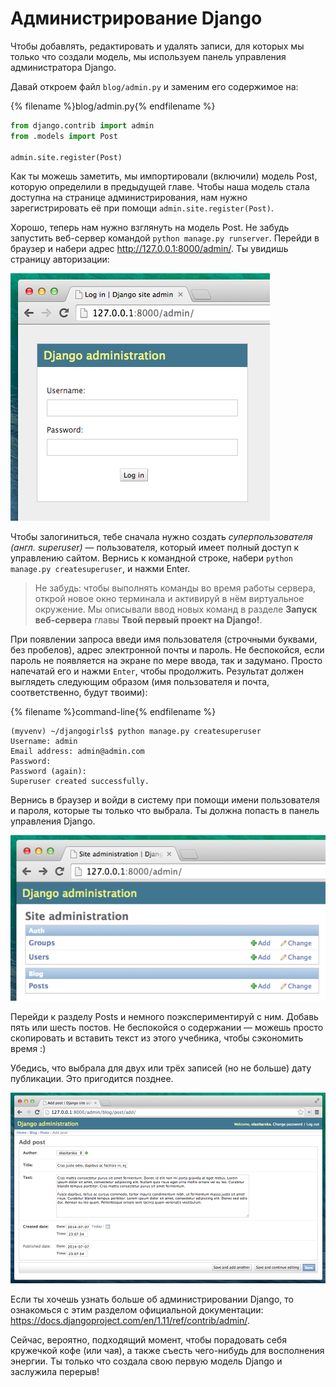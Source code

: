 # Администрирование Django

Чтобы добавлять, редактировать и удалять записи, для которых мы только что создали модель, мы используем панель управления администратора Django.

Давай откроем файл `blog/admin.py` и заменим его содержимое на:

{% filename %}blog/admin.py{% endfilename %}
```python
from django.contrib import admin
from .models import Post

admin.site.register(Post)
```

Как ты можешь заметить, мы импортировали (включили) модель Post, которую определили в предыдущей главе. Чтобы наша модель стала доступна на странице администрирования, нам нужно зарегистрировать её при помощи `admin.site.register(Post)`.

Хорошо, теперь нам нужно взглянуть на модель Post. Не забудь запустить веб-сервер командой `python manage.py runserver`. Перейди в браузер и набери адрес http://127.0.0.1:8000/admin/. Ты увидишь страницу авторизации:

![Страница авторизации][1]

 [1]: images/login_page2.png

Чтобы залогиниться, тебе сначала нужно создать *суперпользователя (англ. superuser)* — пользователя, который имеет полный доступ к управлению сайтом. Вернись к командной строке, набери `python manage.py createsuperuser`, и нажми Enter.

> Не забудь: чтобы выполнять команды во время работы сервера, открой новое окно терминала и активируй в нём виртуальное окружение. Мы описывали ввод новых команд в разделе <b>Запуск веб-сервера</b> главы <b>Твой первый проект на Django!</b>.

При появлении запроса введи имя пользователя (строчными буквами, без пробелов), адрес электронной почты и пароль. Не беспокойся, если пароль не появляется на экране по мере ввода, так и задумано. Просто напечатай его и нажми `Enter`, чтобы продолжить. Результат должен выглядеть следующим образом (имя пользователя и почта, соответственно, будут твоими):

{% filename %}command-line{% endfilename %}
```
(myvenv) ~/djangogirls$ python manage.py createsuperuser
Username: admin
Email address: admin@admin.com
Password:
Password (again):
Superuser created successfully.
```

Вернись в браузер и войди в систему при помощи имени пользователя и пароля, которые ты только что выбрала. Ты должна попасть в панель управления Django.

![Администрирование Django][2]

 [2]: images/django_admin3.png

Перейди к разделу Posts и немного поэкспериментируй с ним. Добавь пять или шесть постов. Не беспокойся о содержании — можешь просто скопировать и вставить текст из этого учебника, чтобы сэкономить время :)

Убедись, что выбрала для двух или трёх записей (но не больше) дату публикации. Это пригодится позднее.

![Администрирование Django][3]

 [3]: images/edit_post3.png

Если ты хочешь узнать больше об администрировании Django, то ознакомься с этим разделом официальной документации: https://docs.djangoproject.com/en/1.11/ref/contrib/admin/.

Сейчас, вероятно, подходящий момент, чтобы порадовать себя кружечкой кофе (или чая), а также съесть чего-нибудь для восполнения энергии. Ты только что создала свою первую модель Django и заслужила перерыв!
